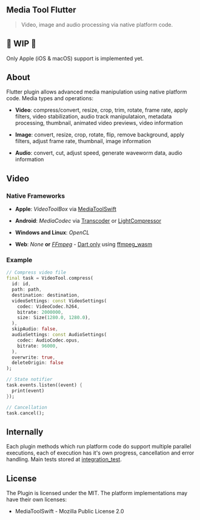 ## Media Tool Flutter

> Video, image and audio processing via native platform code.

## 🚧 WIP 🚧

Only Apple (iOS & macOS) support is implemented yet.

## About

Flutter plugin allows advanced media manipulation using native platform code. Media types and operations:
- **Video**: compress/convert, resize, crop, trim, rotate, frame rate, apply filters, video stabilization, audio track manipulataion, metadata processing, thumbnail, animated video previews, video information

- **Image**: convert, resize, crop, rotate, flip, remove background, apply filters, adjust frame rate, thumbnail, image information

- **Audio**: convert, cut, adjust speed, generate waveworm data, audio information

## Video

### Native Frameworks

- **Apple**: _VideoToolBox_ via [MediaToolSwift](https://github.com/starkdmi/MediaToolSwift)

- **Android**: _MediaCodec_ via [Transcoder](https://github.com/natario1/Transcoder) or [LightCompressor](https://github.com/AbedElazizShe/LightCompressor)

- **Windows and Linux**: _OpenCL_

- **Web**:  _None_ **or** _[FFmpeg](https://github.com/ffmpegwasm/ffmpeg.wasm)_ - [Dart only](https://docs.flutter.dev/development/packages-and-plugins/developing-packages#dart-only-platform-implementations) using [ffmpeg_wasm](https://pub.dev/packages/ffmpeg_wasm)

### Example

```Dart
// Compress video file
final task = VideoTool.compress(
  id: id,
  path: path,
  destination: destination,
  videoSettings: const VideoSettings(
    codec: VideoCodec.h264,
    bitrate: 2000000,
    size: Size(1280.0, 1280.0),
  ),
  skipAudio: false,
  audioSettings: const AudioSettings(
    codec: AudioCodec.opus, 
    bitrate: 96000, 
  ),
  overwrite: true,
  deleteOrigin: false
);

// State notifier
task.events.listen((event) { 
  print(event)
});

// Cancellation
task.cancel();
```

## Internally

Each plugin methods which run platform code do support multiple parallel executions, each of execution has it's own progress, cancellation and error handling. Main tests stored at [integration_test](media_tool/example/integration_test/).

## License

The Plugin is licensed under the MIT. The platform implementations may have their own licenses:
- MediaToolSwift - Mozilla Public License 2.0